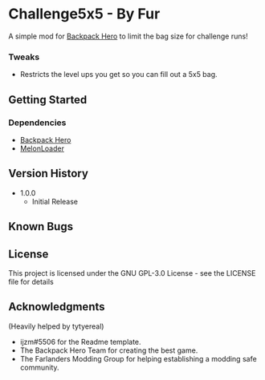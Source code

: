 # Challenge5x5 - By Fur 

A simple mod for [Backpack Hero](https://store.steampowered.com/app/1970580/Backpack_Hero/) to limit the bag size for challenge runs!

### Tweaks
* Restricts the level ups you get so you can fill out a 5x5 bag.

## Getting Started

### Dependencies

* [Backpack Hero](https://store.steampowered.com/app/1970580/Backpack_Hero/)
* [MelonLoader](https://github.com/LavaGang/MelonLoader)


## Version History

* 1.0.0
	* Initial Release

## Known Bugs

## License

This project is licensed under the GNU GPL-3.0 License - see the LICENSE file for details

## Acknowledgments
(Heavily helped by tytyereal)
* ijzm#5506 for the Readme template.
* The Backpack Hero Team for creating the best game.
* The Farlanders Modding Group for helping establishing a modding safe community.
